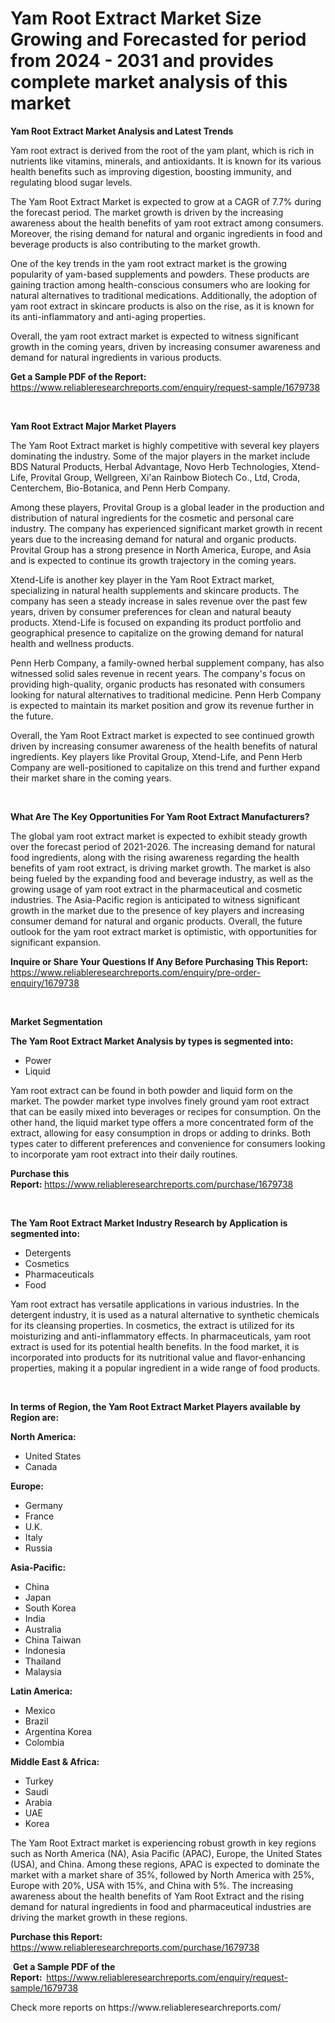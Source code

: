 <p><h1>Yam Root Extract Market Size Growing and Forecasted for period from 2024 - 2031 and provides complete market analysis of this market</h1></p><p><strong>Yam Root Extract Market Analysis and Latest Trends</strong></p>
<p><p>Yam root extract is derived from the root of the yam plant, which is rich in nutrients like vitamins, minerals, and antioxidants. It is known for its various health benefits such as improving digestion, boosting immunity, and regulating blood sugar levels.</p><p>The Yam Root Extract Market is expected to grow at a CAGR of 7.7% during the forecast period. The market growth is driven by the increasing awareness about the health benefits of yam root extract among consumers. Moreover, the rising demand for natural and organic ingredients in food and beverage products is also contributing to the market growth.</p><p>One of the key trends in the yam root extract market is the growing popularity of yam-based supplements and powders. These products are gaining traction among health-conscious consumers who are looking for natural alternatives to traditional medications. Additionally, the adoption of yam root extract in skincare products is also on the rise, as it is known for its anti-inflammatory and anti-aging properties.</p><p>Overall, the yam root extract market is expected to witness significant growth in the coming years, driven by increasing consumer awareness and demand for natural ingredients in various products.</p></p>
<p><strong>Get a Sample PDF of the Report:&nbsp;</strong> <a href="https://www.reliableresearchreports.com/enquiry/request-sample/1679738">https://www.reliableresearchreports.com/enquiry/request-sample/1679738</a></p>
<p>&nbsp;</p>
<p><strong>Yam Root Extract Major Market Players</strong></p>
<p><p>The Yam Root Extract market is highly competitive with several key players dominating the industry. Some of the major players in the market include BDS Natural Products, Herbal Advantage, Novo Herb Technologies, Xtend-Life, Provital Group, Wellgreen, Xi'an Rainbow Biotech Co., Ltd, Croda, Centerchem, Bio-Botanica, and Penn Herb Company.</p><p>Among these players, Provital Group is a global leader in the production and distribution of natural ingredients for the cosmetic and personal care industry. The company has experienced significant market growth in recent years due to the increasing demand for natural and organic products. Provital Group has a strong presence in North America, Europe, and Asia and is expected to continue its growth trajectory in the coming years.</p><p>Xtend-Life is another key player in the Yam Root Extract market, specializing in natural health supplements and skincare products. The company has seen a steady increase in sales revenue over the past few years, driven by consumer preferences for clean and natural beauty products. Xtend-Life is focused on expanding its product portfolio and geographical presence to capitalize on the growing demand for natural health and wellness products.</p><p>Penn Herb Company, a family-owned herbal supplement company, has also witnessed solid sales revenue in recent years. The company's focus on providing high-quality, organic products has resonated with consumers looking for natural alternatives to traditional medicine. Penn Herb Company is expected to maintain its market position and grow its revenue further in the future.</p><p>Overall, the Yam Root Extract market is expected to see continued growth driven by increasing consumer awareness of the health benefits of natural ingredients. Key players like Provital Group, Xtend-Life, and Penn Herb Company are well-positioned to capitalize on this trend and further expand their market share in the coming years.</p></p>
<p>&nbsp;</p>
<p><strong>What Are The Key Opportunities For Yam Root Extract Manufacturers?</strong></p>
<p><p>The global yam root extract market is expected to exhibit steady growth over the forecast period of 2021-2026. The increasing demand for natural food ingredients, along with the rising awareness regarding the health benefits of yam root extract, is driving market growth. The market is also being fueled by the expanding food and beverage industry, as well as the growing usage of yam root extract in the pharmaceutical and cosmetic industries. The Asia-Pacific region is anticipated to witness significant growth in the market due to the presence of key players and increasing consumer demand for natural and organic products. Overall, the future outlook for the yam root extract market is optimistic, with opportunities for significant expansion.</p></p>
<p><strong>Inquire or Share Your Questions If Any Before Purchasing This Report:</strong> <a href="https://www.reliableresearchreports.com/enquiry/pre-order-enquiry/1679738">https://www.reliableresearchreports.com/enquiry/pre-order-enquiry/1679738</a></p>
<p>&nbsp;</p>
<p><strong>Market Segmentation</strong></p>
<p><strong>The Yam Root Extract Market Analysis by types is segmented into:</strong></p>
<p><ul><li>Power</li><li>Liquid</li></ul></p>
<p><p>Yam root extract can be found in both powder and liquid form on the market. The powder market type involves finely ground yam root extract that can be easily mixed into beverages or recipes for consumption. On the other hand, the liquid market type offers a more concentrated form of the extract, allowing for easy consumption in drops or adding to drinks. Both types cater to different preferences and convenience for consumers looking to incorporate yam root extract into their daily routines.</p></p>
<p><strong>Purchase this Report:&nbsp;</strong><a href="https://www.reliableresearchreports.com/purchase/1679738">https://www.reliableresearchreports.com/purchase/1679738</a></p>
<p>&nbsp;</p>
<p><strong>The Yam Root Extract Market Industry Research by Application is segmented into:</strong></p>
<p><ul><li>Detergents</li><li>Cosmetics</li><li>Pharmaceuticals</li><li>Food</li></ul></p>
<p><p>Yam root extract has versatile applications in various industries. In the detergent industry, it is used as a natural alternative to synthetic chemicals for its cleansing properties. In cosmetics, the extract is utilized for its moisturizing and anti-inflammatory effects. In pharmaceuticals, yam root extract is used for its potential health benefits. In the food market, it is incorporated into products for its nutritional value and flavor-enhancing properties, making it a popular ingredient in a wide range of food products.</p></p>
<p>&nbsp;</p>
<p><strong>In terms of Region, the Yam Root Extract Market Players available by Region are:</strong></p>
<p>
    <p> <strong> North America: </strong>
        <ul>
            <li>United States</li>
            <li>Canada</li>
        </ul>
        </p> 
    <p> <strong> Europe: </strong>
        <ul>
            <li>Germany</li>
            <li>France</li>
            <li>U.K.</li>
            <li>Italy</li>
            <li>Russia</li>
        </ul>
        </p> 
    <p> <strong> Asia-Pacific: </strong>
        <ul>
            <li>China</li>
            <li>Japan</li>
            <li>South Korea</li>
            <li>India</li>
            <li>Australia</li>
            <li>China Taiwan</li>
            <li>Indonesia</li>
            <li>Thailand</li>
            <li>Malaysia</li>
        </ul>
        </p> 
    <p> <strong> Latin America: </strong>
        <ul>
            <li>Mexico</li>
            <li>Brazil</li>
            <li>Argentina Korea</li>
            <li>Colombia</li>
        </ul>
        </p> 
    <p> <strong> Middle East & Africa: </strong>
        <ul>
            <li>Turkey</li>
            <li>Saudi</li>
            <li>Arabia</li>
            <li>UAE</li>
            <li>Korea</li>
        </ul>
    </p>
    </p>
<p><p>The Yam Root Extract market is experiencing robust growth in key regions such as North America (NA), Asia Pacific (APAC), Europe, the United States (USA), and China. Among these regions, APAC is expected to dominate the market with a market share of 35%, followed by North America with 25%, Europe with 20%, USA with 15%, and China with 5%. The increasing awareness about the health benefits of Yam Root Extract and the rising demand for natural ingredients in food and pharmaceutical industries are driving the market growth in these regions.</p></p>
<p><strong>Purchase this Report: </strong><a href="https://www.reliableresearchreports.com/purchase/1679738">https://www.reliableresearchreports.com/purchase/1679738</a></p>
<p>&nbsp;<strong>Get a Sample PDF of the Report:&nbsp;&nbsp;</strong><a href="https://www.reliableresearchreports.com/enquiry/request-sample/1679738">https://www.reliableresearchreports.com/enquiry/request-sample/1679738</a></p>
<p><strong></strong></p>
<p>Check more reports on https://www.reliableresearchreports.com/</p>